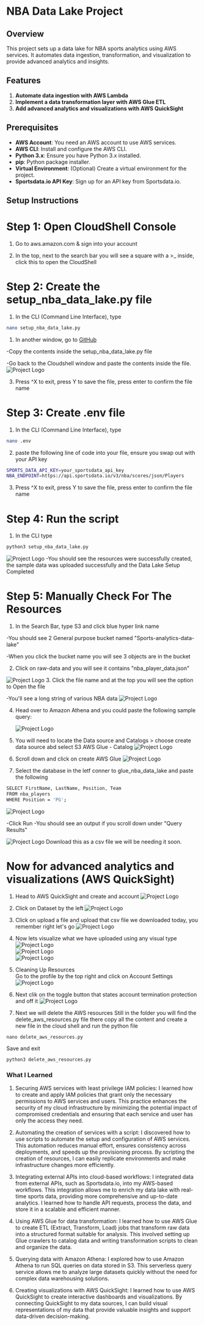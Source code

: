 # NBA Data Lake Project

## Overview
This project sets up a data lake for NBA sports analytics using AWS services. It automates data ingestion, transformation, and visualization to provide advanced analytics and insights.

## Features
1. **Automate data ingestion with AWS Lambda**
2. **Implement a data transformation layer with AWS Glue ETL**
3. **Add advanced analytics and visualizations with AWS QuickSight**

## Prerequisites
- **AWS Account**: You need an AWS account to use AWS services.
- **AWS CLI**: Install and configure the AWS CLI.
- **Python 3.x**: Ensure you have Python 3.x installed.
- **pip**: Python package installer.
- **Virtual Environment**: (Optional) Create a virtual environment for the project.
- **Sportsdata.io API Key**: Sign up for an API key from Sportsdata.io.

## Setup Instructions

# Step 1: Open CloudShell Console

1. Go to aws.amazon.com & sign into your account

2. In the top, next to the search bar you will see a square with a >_ inside, click this to open the CloudShell
 
# Step 2: Create the setup_nba_data_lake.py file
1. In the CLI (Command Line Interface), type
```bash
nano setup_nba_data_lake.py
```

1. In another window, go to [GitHub](https://github.com/GfavourBraimah/NBA_Data_Lake)

-Copy the contents inside the setup_nba_data_lake.py file

-Go back to the Cloudshell window and paste the contents inside the file.
![Project Logo](./images/CloudShell%20_%20us-east-1%20-%20Google%20Chrome%201_30_2025%2011_11_39%20PM.png)


3. Press ^X to exit, press Y to save the file, press enter to confirm the file name 


# Step 3: Create .env file
1. In the CLI (Command Line Interface), type
```bash
nano .env
```
2. paste the following line of code into your file, ensure you swap out with your API key
```bash
SPORTS_DATA_API_KEY=your_sportsdata_api_key
NBA_ENDPOINT=https://api.sportsdata.io/v3/nba/scores/json/Players
```

3. Press ^X to exit, press Y to save the file, press enter to confirm the file name 


# Step 4: Run the script
1. In the CLI type
```bash
python3 setup_nba_data_lake.py
``` 
![Project Logo](./images/CloudShell%20_%20us-east-1%20-%20Google%20Chrome%201_30_2025%2011_18_49%20PM.png)
-You should see the resources were successfully created, the sample data was uploaded successfully and the Data Lake Setup Completed

# Step 5: Manually Check For The Resources
1. In the Search Bar, type S3 and click blue hyper link name

-You should see 2 General purpose bucket named "Sports-analytics-data-lake"

-When you click the bucket name you will see 3 objects are in the bucket


2. Click on raw-data and you will see it contains "nba_player_data.json"

![Project Logo](./images/my-sports-analytics0524%20-%20S3%20bucket%20_%20S3%20_%20us-east-1%20-%20Google%20Chrome%201_31_2025%205_53_25%20AM.png)
3. Click the file name and at the top you will see the option to Open the file

-You'll see a long string of various NBA data
![Project Logo](./images/nba-data.png)

4. Head over to Amazon Athena and you could paste the following sample query:
   
   ![Project Logo](./images/Athena%20_%20us-east-1%20-%20Google%20Chrome%201_31_2025%205_58_42%20AM.png)

5. You will need to locate the Data source and Catalogs > choose create data source abd select S3 AWS Glue - Catalog
   ![Project Logo](./images/Athena%20_%20us-east-1%20-%20Google%20Chrome%201_31_2025%206_05_43%20AM.png)

6. Scroll down and click on create AWS Glue
   ![Project Logo](./images/Athena%20_%20us-east-1%20-%20Google%20Chrome%201_31_2025%206_07_05%20AM.png)

7. Select the database in the letf conner to glue_nba_data_lake and paste the following 
```bash
SELECT FirstName, LastName, Position, Team
FROM nba_players
WHERE Position = 'PG';
```

   ![Project Logo](./images/Athena%20_%20us-east-1%20-%20Google%20Chrome%201_31_2025%206_14_28%20AM.png)


-Click Run
-You should see an output if you scroll down under "Query Results"

![Project Logo](./images/Athena%20_%20us-east-1%20-%20Google%20Chrome%201_31_2025%206_14_38%20AM.png)
Download this as a csv file we will be needing it soon.

# Now for advanced analytics and visualizations (AWS QuickSight)
1. Head to AWS QuickSight and create and account 
![Project Logo](./images/quicksight1.png)

2. Click on Dataset by the left
   ![Project Logo](./images/quicksight2.png)

3. Click on upload a file and upload that csv file we downloaded today, you remember right let's go 
   ![Project Logo](./images/quicksight3.png)

4. Now lets visualize what we have uploaded using any visual type
   ![Project Logo](./images/quicksight4.png)   
   ![Project Logo](./images/quicksight5.png)   
   ![Project Logo](./images/quicksight6.png) 

5. Cleaning Up Resources     
   Go to the profile by the top right and click on Account Settings 
   ![Project Logo](./images/Admin%20-%20Google%20Chrome%201_31_2025%208_12_39%20AM.png)

 6. Next clik on the toggle button that states account termination protection and off it 
   ![Project Logo](./images/Admin%20-%20Google%20Chrome%201_31_2025%208_13_11%20AM.png)  
7. Next we will delete the AWS resources 
 Still in the folder you will find the delete_aws_resources.py file there copy all the content and create a new file in the cloud shell and run the python file 

 ```
 nano delete_aws_resources.py
```
Save and exit 
```
python3 delete_aws_resources.py
```


### **What I Learned**
1. Securing AWS services with least privilege IAM policies:
I learned how to create and apply IAM policies that grant only the necessary permissions to AWS services and users. This practice enhances the security of my cloud infrastructure by minimizing the potential impact of compromised credentials and ensuring that each service and user has only the access they need.

2. Automating the creation of services with a script:
I discovered how to use scripts to automate the setup and configuration of AWS services. This automation reduces manual effort, ensures consistency across deployments, and speeds up the provisioning process. By scripting the creation of resources, I can easily replicate environments and make infrastructure changes more efficiently.

3. Integrating external APIs into cloud-based workflows:
I integrated data from external APIs, such as Sportsdata.io, into my AWS-based workflows. This integration allows me to enrich my data lake with real-time sports data, providing more comprehensive and up-to-date analytics. I learned how to handle API requests, process the data, and store it in a scalable and efficient manner.

4. Using AWS Glue for data transformation:
I learned how to use AWS Glue to create ETL (Extract, Transform, Load) jobs that transform raw data into a structured format suitable for analysis. This involved setting up Glue crawlers to catalog data and writing transformation scripts to clean and organize the data.

5. Querying data with Amazon Athena:
I explored how to use Amazon Athena to run SQL queries on data stored in S3. This serverless query service allows me to analyze large datasets quickly without the need for complex data warehousing solutions.

6. Creating visualizations with AWS QuickSight:
I learned how to use AWS QuickSight to create interactive dashboards and visualizations. By connecting QuickSight to my data sources, I can build visual representations of my data that provide valuable insights and support data-driven decision-making.



